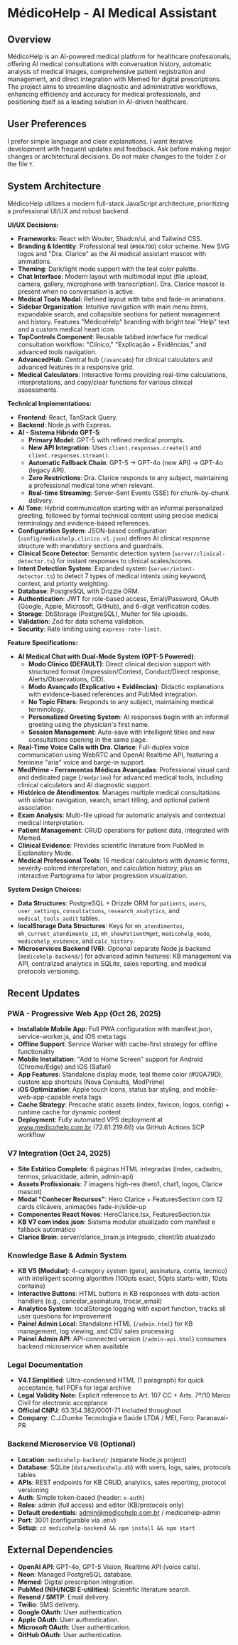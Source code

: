 # MédicoHelp - AI Medical Assistant

## Overview
MédicoHelp is an AI-powered medical platform for healthcare professionals, offering AI medical consultations with conversation history, automatic analysis of medical images, comprehensive patient registration and management, and direct integration with Memed for digital prescriptions. The project aims to streamline diagnostic and administrative workflows, enhancing efficiency and accuracy for medical professionals, and positioning itself as a leading solution in AI-driven healthcare.

## User Preferences
I prefer simple language and clear explanations. I want iterative development with frequent updates and feedback. Ask before making major changes or architectural decisions. Do not make changes to the folder `Z` or the file `Y`.

## System Architecture

MédicoHelp utilizes a modern full-stack JavaScript architecture, prioritizing a professional UI/UX and robust backend.

**UI/UX Decisions:**
-   **Frameworks**: React with Wouter, Shadcn/ui, and Tailwind CSS.
-   **Branding & Identity**: Professional teal (`#00A79D`) color scheme. New SVG logos and "Dra. Clarice" as the AI medical assistant mascot with animations.
-   **Theming**: Dark/light mode support with the teal color palette.
-   **Chat Interface**: Modern layout with multimodal input (file upload, camera, gallery, microphone with transcription). Dra. Clarice mascot is present when no conversation is active.
-   **Medical Tools Modal**: Refined layout with tabs and fade-in animations.
-   **Sidebar Organization**: Intuitive navigation with main menu items, expandable search, and collapsible sections for patient management and history. Features "MédicoHelp" branding with bright teal "Help" text and a custom medical heart icon.
-   **TopControls Component**: Reusable tabbed interface for medical consultation workflow: "Clínico," "Explicação + Evidências," and advanced tools navigation.
-   **AdvancedHub**: Central hub (`/avancado`) for clinical calculators and advanced features in a responsive grid.
-   **Medical Calculators**: Interactive forms providing real-time calculations, interpretations, and copy/clear functions for various clinical assessments.

**Technical Implementations:**
-   **Frontend**: React, TanStack Query.
-   **Backend**: Node.js with Express.
-   **AI - Sistema Híbrido GPT-5**:
    -   **Primary Model**: GPT-5 with refined medical prompts.
    -   **New API Integration**: Uses `client.responses.create()` and `client.responses.stream()`.
    -   **Automatic Fallback Chain**: GPT-5 → GPT-4o (new API) → GPT-4o (legacy API).
    -   **Zero Restrictions**: Dra. Clarice responds to any subject, maintaining a professional medical tone when relevant.
    -   **Real-time Streaming**: Server-Sent Events (SSE) for chunk-by-chunk delivery.
-   **AI Tone**: Hybrid communication starting with an informal personalized greeting, followed by formal technical content using precise medical terminology and evidence-based references.
-   **Configuration System**: JSON-based configuration (`config/medicohelp.clinico.v1.json`) defines AI clinical response structure with mandatory sections and guardrails.
-   **Clinical Score Detector**: Semantic detection system (`server/clinical-detector.ts`) for instant responses to clinical scales/scores.
-   **Intent Detection System**: Expanded system (`server/intent-detector.ts`) to detect 7 types of medical intents using keyword, context, and priority weighting.
-   **Database**: PostgreSQL with Drizzle ORM.
-   **Authentication**: JWT for role-based access, Email/Password, OAuth (Google, Apple, Microsoft, GitHub), and 6-digit verification codes.
-   **Storage**: DbStorage (PostgreSQL), Multer for file uploads.
-   **Validation**: Zod for data schema validation.
-   **Security**: Rate limiting using `express-rate-limit`.

**Feature Specifications:**
-   **AI Medical Chat with Dual-Mode System (GPT-5 Powered)**:
    -   **Modo Clínico (DEFAULT)**: Direct clinical decision support with structured format (Impression/Context, Conduct/Direct response, Alerts/Observations, CID).
    -   **Modo Avançado (Explicativo + Evidências)**: Didactic explanations with evidence-based references and PubMed integration.
    -   **No Topic Filters**: Responds to any subject, maintaining medical terminology.
    -   **Personalized Greeting System**: AI responses begin with an informal greeting using the physician's first name.
    -   **Session Management**: Auto-save with intelligent titles and new consultations opening in the same page.
-   **Real-Time Voice Calls with Dra. Clarice**: Full-duplex voice communication using WebRTC and OpenAI Realtime API, featuring a feminine "aria" voice and barge-in support.
-   **MedPrime - Ferramentas Médicas Avançadas**: Professional visual card and dedicated page (`/medprime`) for advanced medical tools, including clinical calculators and AI diagnostic support.
-   **Histórico de Atendimentos**: Manages multiple medical consultations with sidebar navigation, search, smart titling, and optional patient association.
-   **Exam Analysis**: Multi-file upload for automatic analysis and contextual medical interpretation.
-   **Patient Management**: CRUD operations for patient data, integrated with Memed.
-   **Clinical Evidence**: Provides scientific literature from PubMed in Explanatory Mode.
-   **Medical Professional Tools**: 16 medical calculators with dynamic forms, severity-colored interpretation, and calculation history, plus an interactive Partograma for labor progression visualization.

**System Design Choices:**
-   **Data Structures**: PostgreSQL + Drizzle ORM for `patients`, `users`, `user_settings`, `consultations`, `research_analytics`, and `medical_tools_audit` tables.
-   **localStorage Data Structures**: Keys for `mh_atendimentos`, `mh_current_atendimento_id`, `mh_showPatientMgmt`, `medicohelp_mode`, `medicohelp_evidence`, and `calc_history`.
-   **Microservices Backend (V6)**: Optional separate Node.js backend (`medicohelp-backend/`) for advanced admin features: KB management via API, centralized analytics in SQLite, sales reporting, and medical protocols versioning.

## Recent Updates

### PWA - Progressive Web App (Oct 26, 2025)
-   **Installable Mobile App**: Full PWA configuration with manifest.json, service-worker.js, and iOS meta tags
-   **Offline Support**: Service Worker with cache-first strategy for offline functionality
-   **Mobile Installation**: "Add to Home Screen" support for Android (Chrome/Edge) and iOS (Safari)
-   **App Features**: Standalone display mode, teal theme color (#00A79D), custom app shortcuts (Nova Consulta, MedPrime)
-   **iOS Optimization**: Apple touch icons, status bar styling, and mobile-web-app-capable meta tags
-   **Cache Strategy**: Precache static assets (index, favicon, logos, config) + runtime cache for dynamic content
-   **Deployment**: Fully automated VPS deployment at www.medicohelp.com.br (72.61.219.66) via GitHub Actions SCP workflow

### V7 Integration (Oct 24, 2025)
-   **Site Estático Completo**: 6 páginas HTML integradas (index, cadastro, termos, privacidade, admin, admin-api)
-   **Assets Profissionais**: 7 imagens high-res (hero1, chat1, logos, Clarice mascot)
-   **Modal "Conhecer Recursos"**: Hero Clarice + FeaturesSection com 12 cards clicáveis, animações fade-in/slide-up
-   **Componentes React Novos**: HeroClarice.tsx, FeaturesSection.tsx
-   **KB V7 com index.json**: Sistema modular atualizado com manifest e fallback automático
-   **Clarice Brain**: server/clarice_brain.js integrado, client/lib atualizado

### Knowledge Base & Admin System
-   **KB V5 (Modular)**: 4-category system (geral, assinatura, conta, tecnico) with intelligent scoring algorithm (100pts exact, 50pts starts-with, 10pts contains)
-   **Interactive Buttons**: HTML buttons in KB responses with data-action handlers (e.g., cancelar_assinatura, trocar_email)
-   **Analytics System**: localStorage logging with export function, tracks all user questions for improvement
-   **Painel Admin Local**: Standalone HTML (`/admin.html`) for KB management, log viewing, and CSV sales processing
-   **Painel Admin API**: API-connected version (`/admin-api.html`) consumes backend microservice when available

### Legal Documentation  
-   **V4.1 Simplified**: Ultra-condensed HTML (1 paragraph) for quick acceptance, full PDFs for legal archive
-   **Legal Validity Note**: Explicit reference to Art. 107 CC + Arts. 7º/10 Marco Civil for electronic acceptance
-   **Official CNPJ**: 63.354.382/0001-71 included throughout
-   **Company**: C.J.Dumke Tecnologia e Saúde LTDA / MEI, Foro: Paranavaí-PR

### Backend Microservice V6 (Optional)
-   **Location**: `medicohelp-backend/` (separate Node.js project)
-   **Database**: SQLite (`data/medicohelp.db`) with users, logs, sales, protocols tables
-   **APIs**: REST endpoints for KB CRUD, analytics, sales reporting, protocol versioning
-   **Auth**: Simple token-based (header: `x-auth`)
-   **Roles**: admin (full access) and editor (KB/protocols only)
-   **Default credentials**: admin@medicohelp.com.br / medicohelp-admin
-   **Port**: 3001 (configurable via .env)
-   **Setup**: `cd medicohelp-backend && npm install && npm start`

## External Dependencies

-   **OpenAI API**: GPT-4o, GPT-5 Vision, Realtime API (voice calls).
-   **Neon**: Managed PostgreSQL database.
-   **Memed**: Digital prescription integration.
-   **PubMed (NIH/NCBI E-utilities)**: Scientific literature search.
-   **Resend / SMTP**: Email delivery.
-   **Twilio**: SMS delivery.
-   **Google OAuth**: User authentication.
-   **Apple OAuth**: User authentication.
-   **Microsoft OAuth**: User authentication.
-   **GitHub OAuth**: User authentication.